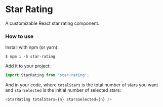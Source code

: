 # Star Rating

A customizable React star rating component.

### How to use

Install with npm (or yarn):

```shell
$ npm i -S star-rating
```

Add it to your project:

```javascript
import StarRating from 'star-rating';
```

And in your code, where `totalStars` is the total number of stars you want and `starSelected` is the initial number of selected stars: 

```javascript
<StarRating totalStars={n} starsSelected={n} />
```
